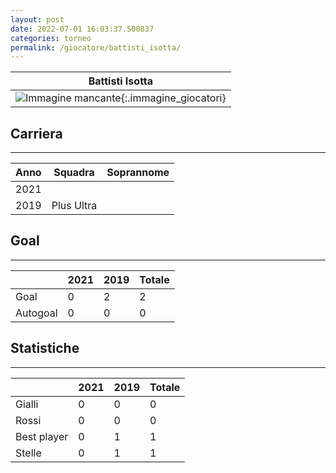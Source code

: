```yaml
---
layout: post
date: 2022-07-01 16:03:37.500837
categories: torneo
permalink: /giocatore/battisti_isotta/
---
```

<link rel='stylesheets' href='./../assets/giocatori.css'>

| Battisti Isotta |
|:-----:|
| ![Immagine mancante]('./../../assets/giocatori/battisti_isotta.png){:.immagine_giocatori} |


## Carriera
----

|Anno|Squadra|Soprannome|
|:---:|---|---|
|2021|||
|2019|Plus Ultra||


## Goal
----

| |2021|2019| Totale |
|---|---|---|---|
|Goal|0|2|2|
|Autogoal|0|0|0|


## Statistiche
----

| |2021|2019| Totale |
|---|---|---|---|
|Gialli|0|0|0|
|Rossi|0|0|0|
|Best player|0|1|1|
|Stelle|0|1|1|